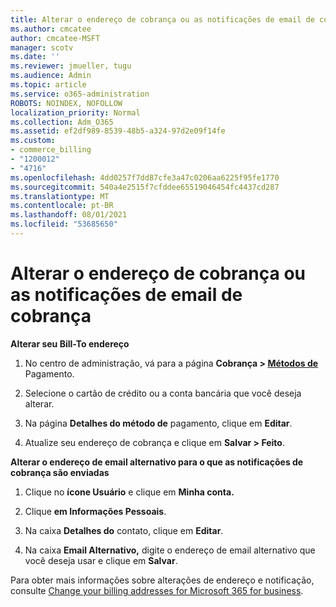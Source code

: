 ```yaml
---
title: Alterar o endereço de cobrança ou as notificações de email de cobrança
ms.author: cmcatee
author: cmcatee-MSFT
manager: scotv
ms.date: ''
ms.reviewer: jmueller, tugu
ms.audience: Admin
ms.topic: article
ms.service: o365-administration
ROBOTS: NOINDEX, NOFOLLOW
localization_priority: Normal
ms.collection: Adm_O365
ms.assetid: ef2df989-8539-48b5-a324-97d2e09f14fe
ms.custom:
- commerce_billing
- "1200012"
- "4716"
ms.openlocfilehash: 4dd0257f7dd87cfe3a47c0206aa6225f95fe1770
ms.sourcegitcommit: 540a4e2515f7cfddee65519046454fc4437cd287
ms.translationtype: MT
ms.contentlocale: pt-BR
ms.lasthandoff: 08/01/2021
ms.locfileid: "53685650"
---
```

# <a name="change-billing-address-or-billing-email-notifications"></a>Alterar o endereço de cobrança ou as notificações de email de cobrança

**Alterar seu Bill-To endereço**

1. No centro de administração, vá para a página **Cobrança > [Métodos de](https://go.microsoft.com/fwlink/p/?linkid=2018806)** Pagamento.

2. Selecione o cartão de crédito ou a conta bancária que você deseja alterar.

3. Na página **Detalhes do método de** pagamento, clique em **Editar**.

4. Atualize seu endereço de cobrança e clique em **Salvar > Feito**.

**Alterar o endereço de email alternativo para o que as notificações de cobrança são enviadas** 

1. Clique no **ícone Usuário** e clique em **Minha conta.**

2. Clique **em Informações Pessoais**.

3. Na caixa **Detalhes do** contato, clique em **Editar**.

4. Na caixa **Email Alternativo,** digite o endereço de email alternativo que você deseja usar e clique em **Salvar**.

Para obter mais informações sobre alterações de endereço e notificação, consulte [Change your billing addresses for Microsoft 365 for business](/microsoft-365/commerce/billing-and-payments/change-your-billing-addresses).
